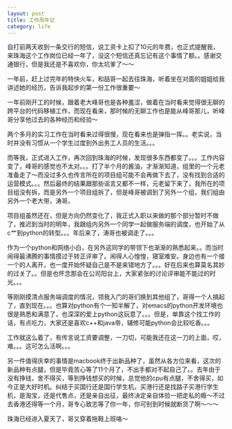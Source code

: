 ```yaml
---
layout: post
title: 工作周年记 
category: life
---
```


自打前两天收到一条交行的短信，说工资卡上扣了10元的年费，也正式提醒我，来珠海这个工作岗位已经一年了，没这个短信还真忘记有这个事情了额。。感谢交通银行，但是我还是不喜欢你，你太坑爹了～～

一年前，赶上过完年的特快火车，和喆哥一起去往珠海，听着坐在对面的姐姐给我讲述她的经历，告诉我起步的第一份工作很重要～

一年前刚开工的时候，跟着老大峰哥也是各种羞涩，做着在当时看来觉得很无聊的跨平台的代码移植工作，而现在看来，那时候的无聊工作也是能从峰哥那儿，听峰哥分享他过去的各种经历和经验～

两个多月的实习工作在当时看来过得很慢，现在看来也是弹指一挥。。老实说，当时并没有习惯从一个学生过度到外出务工人员的生活。。。

而等我，正式进入工作，再次回到珠海的时候，发现很多东西都变了。。。工作内容变了，峰哥的感觉也不太对。。。打了半个月的酱油，才渐渐知道，组里的一个元老准备走了～而没过多久也传言所在的项目组可能不会再做下去了，没有找到合适的运营模式。。。然后最终的结果跟那些谣言又都不一样，元老留下来了，我所在的项目组没有拆，而是另外一个项目组拆了，但是峰哥被调到了另外一个组，我们组由另外一个老大带，涛哥。

项目组虽然还在，但是方向仍然变化了，我正式入职以来做的那个部分暂时不做了，推迟到当时的明年，我跟组内另外一个同学一起做服务端的调度，也开始了从c艹到python的转型。。。年后来了，涛哥也被调走了。。。

作为一个python和网络小白，在另外这同学的带领下也渐渐的熟悉起来。。而当时闹得最沸腾的事情摸过于转正评审了。闹得人心惶惶，寝室难安。身边也有一个接一个的人离开，也一度开始怀疑自己是不是来错地方了。。。好在后来也算莫名其妙的过关了。。但是也怀念那会在公司阳台上，大家紧张的讨论评审能不能过的时光。。。

等刚刚摸清点服务端调度的情况，领我入门的哥们换到其他组了，哥得一个人搞起了，直到现在。。。也算对python有个一知半解了，对emacs的python开发环境也很是熟悉和满意了，也深深的爱上python这玩意了。。。但是，单靠这个找工作的话，有点吃力，大家还是喜欢c++和java帝，辅修可能python会比较吃香。。。

工作就这么着了，有传言说工资要调整，一刀切，可能我还在这一刀的上面，哎，难。。。这可怎么活啊。。。

另一件值得庆幸的事情是macbook终于出新品种了，虽然从各方位来看，这次的新品种有点腿，但是毕竟苦心等了11个月了，不出手都对不起自己了。。去年由于没有挣钱，舍不得买，等到挣钱想买的时候，总觉他的cpu有点腿，不舍得买，如今正是大好时机。纠结于买国行还是国行学生机，买港行还是找路子买港行学生机，是淘宝，还是代售点，还是亲自出征，最终决定亲自体验一把走私的瘾～不过去香港还得等一个月，哥专心致志等了你一年，你可别到时候就断货了啊～～～

珠海已经进入夏天了，哥又穿着拖鞋上班咯～

